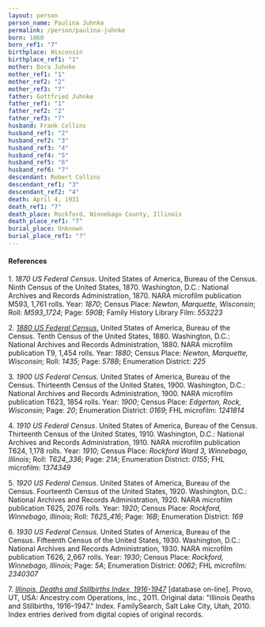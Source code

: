 ```yaml
---
layout: person
person_name: Paulina Juhnke
permalink: /person/paulina-juhnke
born: 1860
born_ref1: "7"
birthplace: Wisconsin
birthplace_ref1: "1"
mother: Dora Juhnke
mother_ref1: "1"
mother_ref2: "2"
mother_ref3: "7"
father: Gottfried Juhnke
father_ref1: "1"
father_ref2: "2"
father_ref3: "7"
husband: Frank Collins
husband_ref1: "2"
husband_ref2: "3"
husband_ref3: "4"
husband_ref4: "5"
husband_ref5: "6"
husband_ref6: "7"
descendant: Robert Collins
descendant_ref1: "3"
descendant_ref2: "4"
death: April 4, 1931
death_ref1: "7"
death_place: Rockford, Winnebago County, Illinois
death_place_ref1: "7"
burial_place: Unknown
burial_place_ref1: "?"
---
```


#### References

<a id="1">1. </a>  _1870 US Federal Census_. United States of America, Bureau of the Census. Ninth Census of the United States, 1870. Washington, D.C.: National Archives and Records Administration, 1870. NARA microfilm publication M593, 1,761 rolls. Year: _1870_; Census Place: _Newton, Marquette, Wisconsin_; Roll: _M593_1724_; Page: _590B_; Family History Library Film: _553223_

<a id="2">2. </a> [_1880 US Federal Census_.](https://search.ancestrylibrary.com/cgi-bin/sse.dll?dbid=6742&h=46205336&indiv=try&o_vc=Record:OtherRecord&rhSource=7163) United States of America, Bureau of the Census. Tenth Census of the United States, 1880. Washington, D.C.: National Archives and Records Administration, 1880. NARA microfilm publication T9, 1,454 rolls. Year: _1880_; Census Place: _Newton, Marquette, Wisconsin_; Roll: _1435_; Page: _578B_; Enumeration District: _225_

<a id="3">3. </a> _1900 US Federal Census_. United States of America, Bureau of the Census. Thirteenth Census of the United States, 1900. Washington, D.C.: National Archives and Records Administration, 1900. NARA microfilm publication T623, 1854 rolls. Year: _1900_; Census Place: _Edgerton, Rock, Wisconsin_; Page: _20_; Enumeration District: _0169_; FHL microfilm: _1241814_

<a id="4">4. </a> _1910 US Federal Census_. United States of America, Bureau of the Census. Thirteenth Census of the United States, 1910. Washington, D.C.: National Archives and Records Administration, 1910. NARA microfilm publication T624, 1,178 rolls. Year: _1910_; Census Place: _Rockford Ward 3, Winnebago, Illinois_; Roll: _T624_336_; Page: _21A_; Enumeration District: _0155_; FHL microfilm: _1374349_

<a id="5">5. </a> _1920 US Federal Census_. United States of America, Bureau of the Census. Fourteenth Census of the United States, 1920. Washington, D.C.: National Archives and Records Administration, 1920. NARA microfilm publication T625, 2076 rolls. Year: _1920_; Census Place: _Rockford, Winnebago, Illinois_; Roll: _T625_416_; Page: _16B_; Enumeration District: _169_

<a id="6">6. </a> _1930 US Federal Census_. United States of America, Bureau of the Census. Fifteenth Census of the United States, 1930. Washington, D.C.: National Archives and Records Administration, 1930. NARA microfilm publication T626, 2,667 rolls. Year: _1930_; Census Place: _Rockford, Winnebago, Illinois_; Page: _5A_; Enumeration District: _0062_; FHL microfilm: _2340307_

<a id="7">7. </a>  [_Illinois, Deaths and Stillbirths Index, 1916-1947_](https://search.ancestrylibrary.com/cgi-bin/sse.dll?dbid=2542&h=1092743&indiv=try&o_vc=Record:OtherRecord&rhSource=7163) [database on-line]. Provo, UT, USA: Ancestry.com Operations, Inc., 2011. Original data: "Illinois Deaths and Stillbirths, 1916–1947." Index. FamilySearch, Salt Lake City, Utah, 2010. Index entries derived from digital copies of original records.

